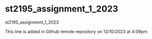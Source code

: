 # st2195_assignment_1_2023
st2195_assignment_1_2023

This line is added in Github remote repository on 13/10/2023 at 4:09pm
